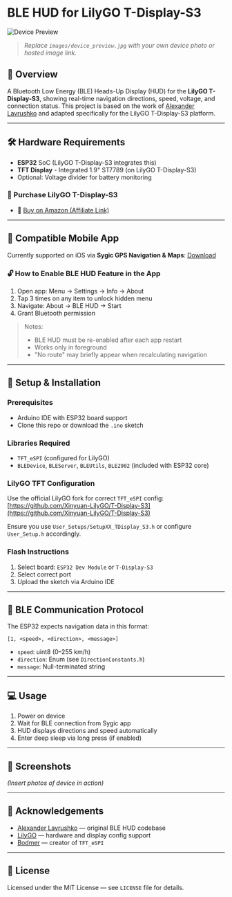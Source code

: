 # BLE HUD for LilyGO T-Display-S3

![Device Preview](images/device_preview.jpg)

> *Replace `images/device_preview.jpg` with your own device photo or hosted image link.*

## 🚀 Overview

A Bluetooth Low Energy (BLE) Heads-Up Display (HUD) for the **LilyGO T-Display-S3**, showing real-time navigation directions, speed, voltage, and connection status. This project is based on the work of [Alexander Lavrushko](https://github.com/alexanderlavrushko/BLE-HUD-navigation-ESP32) and adapted specifically for the LilyGO T-Display-S3 platform.

---

## 🛠 Hardware Requirements

* **ESP32** SoC (LilyGO T-Display-S3 integrates this)
* **TFT Display** - Integrated 1.9" ST7789 (on LilyGO T-Display-S3)
* Optional: Voltage divider for battery monitoring

### 🔗 Purchase LilyGO T-Display-S3

* 🛒 [Buy on Amazon (Affiliate Link)](https://amzn.to/3UcXZFe)

---

## 📲 Compatible Mobile App

Currently supported on iOS via **Sygic GPS Navigation & Maps**: [Download](https://apps.apple.com/us/app/sygic-gps-navigation-maps/id585193266)

### 🔓 How to Enable BLE HUD Feature in the App

1. Open app: Menu → Settings → Info → About
2. Tap 3 times on any item to unlock hidden menu
3. Navigate: About → BLE HUD → Start
4. Grant Bluetooth permission

> Notes:
>
> * BLE HUD must be re-enabled after each app restart
> * Works only in foreground
> * "No route" may briefly appear when recalculating navigation

---

## 🔧 Setup & Installation

### Prerequisites

* Arduino IDE with ESP32 board support
* Clone this repo or download the `.ino` sketch

### Libraries Required

* `TFT_eSPI` (configured for LilyGO)
* `BLEDevice`, `BLEServer`, `BLEUtils`, `BLE2902` (included with ESP32 core)

### LilyGO TFT Configuration

Use the official LilyGO fork for correct `TFT_eSPI` config:
[https://github.com/Xinyuan-LilyGO/T-Display-S3](https://github.com/Xinyuan-LilyGO/T-Display-S3)

Ensure you use `User_Setups/SetupXX_TDisplay_S3.h` or configure `User_Setup.h` accordingly.

### Flash Instructions

1. Select board: `ESP32 Dev Module` or `T-Display-S3`
2. Select correct port
3. Upload the sketch via Arduino IDE

---

## 📡 BLE Communication Protocol

The ESP32 expects navigation data in this format:

```
[1, <speed>, <direction>, <message>]
```

* `speed`: uint8 (0–255 km/h)
* `direction`: Enum (see `DirectionConstants.h`)
* `message`: Null-terminated string

---

## 💻 Usage

1. Power on device
2. Wait for BLE connection from Sygic app
3. HUD displays directions and speed automatically
4. Enter deep sleep via long press (if enabled)

---

## 📸 Screenshots

*(Insert photos of device in action)*

---

## 🙌 Acknowledgements

* [Alexander Lavrushko](https://github.com/alexanderlavrushko) — original BLE HUD codebase
* [LilyGO](https://github.com/Xinyuan-LilyGO) — hardware and display config support
* [Bodmer](https://github.com/Bodmer) — creator of `TFT_eSPI`

---

## 📜 License

Licensed under the MIT License — see `LICENSE` file for details.
